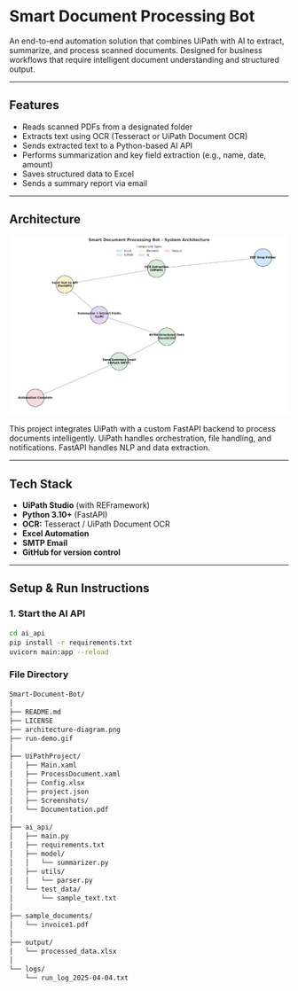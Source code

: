# Smart Document Processing Bot

An end-to-end automation solution that combines UiPath with AI to extract, summarize, and process scanned documents. Designed for business workflows that require intelligent document understanding and structured output.

---

## Features

- Reads scanned PDFs from a designated folder
- Extracts text using OCR (Tesseract or UiPath Document OCR)
- Sends extracted text to a Python-based AI API
- Performs summarization and key field extraction (e.g., name, date, amount)
- Saves structured data to Excel
- Sends a summary report via email

---

## Architecture

![Architecture Diagram](architecture-diagram.png)

This project integrates UiPath with a custom FastAPI backend to process documents intelligently. UiPath handles orchestration, file handling, and notifications. FastAPI handles NLP and data extraction.

---

## Tech Stack

- **UiPath Studio** (with REFramework)
- **Python 3.10+** (FastAPI)
- **OCR:** Tesseract / UiPath Document OCR
- **Excel Automation**
- **SMTP Email**
- **GitHub for version control**

---

## Setup & Run Instructions

### 1. Start the AI API

```bash
cd ai_api
pip install -r requirements.txt
uvicorn main:app --reload
```

### File Directory

```
Smart-Document-Bot/
│
├── README.md
├── LICENSE
├── architecture-diagram.png
├── run-demo.gif
│
├── UiPathProject/
│   ├── Main.xaml
│   ├── ProcessDocument.xaml
│   ├── Config.xlsx
│   ├── project.json
│   ├── Screenshots/
│   └── Documentation.pdf
│
├── ai_api/
│   ├── main.py
│   ├── requirements.txt
│   ├── model/
│   │   └── summarizer.py
│   ├── utils/
│   │   └── parser.py
│   └── test_data/
│       └── sample_text.txt
│
├── sample_documents/
│   └── invoice1.pdf
│
├── output/
│   └── processed_data.xlsx
│
└── logs/
    └── run_log_2025-04-04.txt
    
```

